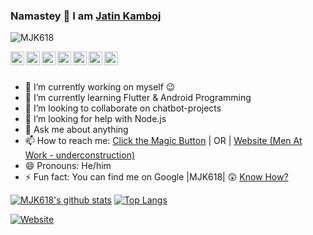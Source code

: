 ### Namastey 🙏 I am [Jatin Kamboj](https://jatinkamboj.me)

<!--
**MJK618/MJK618** is a ✨ _special_ ✨ repository because its `README.md` (this file) appears on your GitHub profile.--> 

<p align="left"> <img src="https://komarev.com/ghpvc/?username=mjk618&label=Views&color=blue&style=plastic" alt="MJK618" /> </p>

<a href="https://twitter.com/MJK_618">
  <img align="left" alt="Jatin's Twitter" width="22px" src="https://cdn.jsdelivr.net/npm/simple-icons@v3/icons/twitter.svg" />
</a>
<a href="https://linkedin.com/in/MJK618">
  <img align="left" alt="Jatin's Linkdein" width="22px" src="https://cdn.jsdelivr.net/npm/simple-icons@v3/icons/linkedin.svg" />
</a>
<a href="https://github.com/MJK618">
  <img align="left" alt="Jatin's Github" width="22px" src="https://cdn.jsdelivr.net/npm/simple-icons@v3/icons/github.svg" />
</a>
<a href="https://t.me/MJK618tc">
  <img align="left" alt="Jatin's Telegram Channel" width="22px" src="https://cdn.jsdelivr.net/npm/simple-icons@v3/icons/telegram.svg" />
</a>
<a href="https://instagram.com/mjk.618">
  <img align="left" alt="Jatin's Instagram" width="22px" src="https://cdn.jsdelivr.net/npm/simple-icons@v3/icons/instagram.svg" />
</a>
<a href="https://www.facebook.com/MJK618">
  <img align="left" alt="Jatin's Facebook" width="22px" src="https://cdn.jsdelivr.net/npm/simple-icons@v3/icons/facebook.svg" />
</a>
<a href="https://bit.ly/jatinkambojYTC">
  <img align="left" alt="Jatin's Youtube" width="22px" src="https://cdn.jsdelivr.net/npm/simple-icons@v3/icons/youtube.svg" />
</a>
<br/>
<br/>

- 🔭 I’m currently working on myself 😉
- 🌱 I’m currently learning Flutter & Android Programming
- 👯 I’m looking to collaborate on chatbot-projects 
- 🤔 I’m looking for help with Node.js
- 💬 Ask me about anything
- 📫 How to reach me: [Click the Magic Button](https://linktr.ee/mjk618) | OR | [Website (Men At Work - underconstruction)](https://jatinkamboj.me)
- 😄 Pronouns: He/him
- ⚡ Fun fact: You can find me on Google |MJK618| 😲 [Know How?](https://bit.ly/3a0XhOT)

[![MJK618's github stats](https://github-readme-stats.vercel.app/api?username=mjk618&count_private=true&theme=yeblu&show_icons=true)](https://jatinkamboj.me)       [![Top Langs](https://github-readme-stats.vercel.app/api/top-langs/?username=mjk618&langs_count=18&layout=compact)](https://jatinkamboj.me)


[![Website](https://www.jatinkamboj.me/images/Home-Page-Social-Icon.png)](https://jatinkamboj.me)

